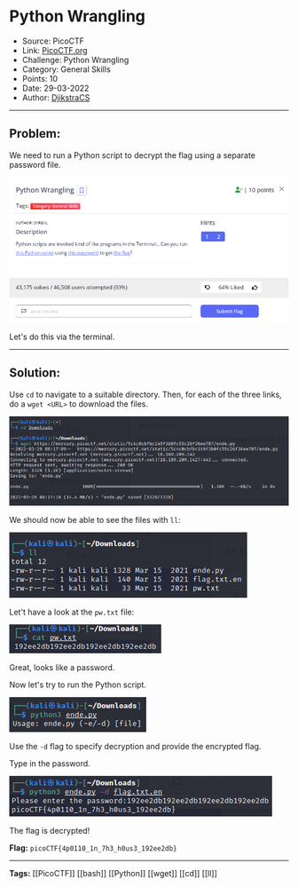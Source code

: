# Python Wrangling
* Source: PicoCTF
* Link: [PicoCTF.org](https://picoctf.org/)
* Challenge: Python Wrangling
* Category: General Skills
* Points: 10
* Date: 29-03-2022
* Author: [DjikstraCS](https://github.com/DjikstraCS)

---
## Problem:

We need to run a Python script to decrypt the flag using a separate password file.

![](./attachments/Pasted%20image%2020220329134632.png)

Let's do this via the terminal.

---
## Solution:

Use `cd` to navigate to a suitable directory.
Then, for each of the three links, do a `wget <URL>` to download the files.

![](./attachments/Pasted%20image%2020220329142042.png)

We should now be able to see the files with `ll`:

![](./attachments/Pasted%20image%2020220329142014.png)

Let't have a look at the `pw.txt` file:

![](./attachments/Pasted%20image%2020220330000430.png)

Great, looks like a password.

Now let's try to run the Python script.

![](./attachments/Pasted%20image%2020220330000720.png)

Use the `-d` flag to specify decryption and provide the encrypted flag.

Type in the password.

![](./attachments/Pasted%20image%2020220330001443.png)

The flag is decrypted!

**Flag:** `picoCTF{4p0110_1n_7h3_h0us3_192ee2db}`

---
**Tags:** [[PicoCTF]] [[bash]] [[Python]] [[wget]] [[cd]] [[ll]]